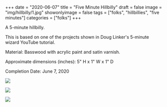 +++
date = "2020-06-07"
title = "Five Minute Hillbilly"
draft = false
image = "img/hillbilly/1.jpg"
showonlyimage = false
tags = ["folks", "hillbillies", "five minutes"]
categories = ["folks"]
+++

A 5-minute hillbilly.

<!--more-->

This is based on one of the projects shown in Doug Linker's 5-minute wizard
YouTube tutorial.

Material: Basswood with acrylic paint and satin varnish.

Approximate dimensions (inches): 5" H x 1" W x 1" D

Completion Date: June 7, 2020

![](../../img/hillbilly/1.jpg)

![](../../img/hillbilly/2.jpg)

![](../../img/hillbilly/3.jpg)
